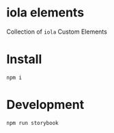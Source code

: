 # iola elements
Collection of `iola` Custom Elements

# Install
`npm i`

# Development
`npm run storybook`
